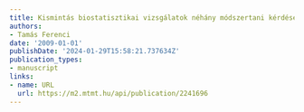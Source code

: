 ```yaml
---
title: Kismintás biostatisztikai vizsgálatok néhány módszertani kérdése
authors:
- Tamás Ferenci
date: '2009-01-01'
publishDate: '2024-01-29T15:58:21.737634Z'
publication_types:
- manuscript
links:
- name: URL
  url: https://m2.mtmt.hu/api/publication/2241696
---
```

